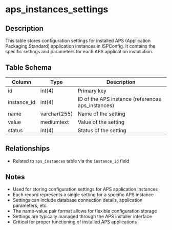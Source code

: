 # aps_instances_settings

## Description
This table stores configuration settings for installed APS (Application Packaging Standard) application instances in ISPConfig. It contains the specific settings and parameters for each APS application installation.

## Table Schema
| Column | Type | Description |
|--------|------|-------------|
| id | int(4) | Primary key |
| instance_id | int(4) | ID of the APS instance (references aps_instances) |
| name | varchar(255) | Name of the setting |
| value | mediumtext | Value of the setting |
| status | int(4) | Status of the setting |

## Relationships
- Related to `aps_instances` table via the `instance_id` field

## Notes
- Used for storing configuration settings for APS application instances
- Each record represents a single setting for a specific APS instance
- Settings can include database connection details, application parameters, etc.
- The name-value pair format allows for flexible configuration storage
- Settings are typically managed through the APS installer interface
- Critical for proper functioning of installed APS applications
